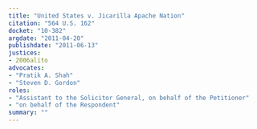 ```yaml
---
title: "United States v. Jicarilla Apache Nation"
citation: "564 U.S. 162"
docket: "10-382"
argdate: "2011-04-20"
publishdate: "2011-06-13"
justices:
- 2006alito
advocates:
- "Pratik A. Shah"
- "Steven D. Gordon"
roles:
- "Assistant to the Solicitor General, on behalf of the Petitioner"
- "on behalf of the Respondent"
summary: ""
---
```


